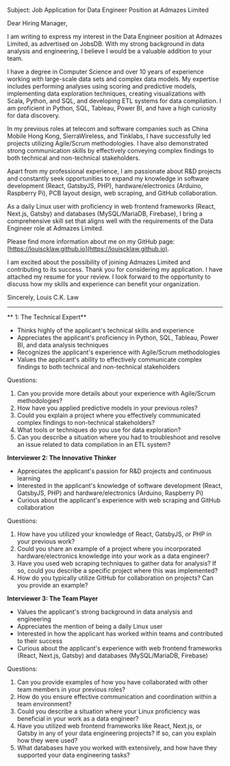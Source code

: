 Subject: Job Application for Data Engineer Position at Admazes Limited

Dear Hiring Manager,

I am writing to express my interest in the Data Engineer position at Admazes Limited, as advertised on JobsDB. With my strong background in data analysis and engineering, I believe I would be a valuable addition to your team.

I have a degree in Computer Science and over 10 years of experience working with large-scale data sets and complex data models. My expertise includes performing analyses using scoring and predictive models, implementing data exploration techniques, creating visualizations with Scala, Python, and SQL, and developing ETL systems for data compilation. I am proficient in Python, SQL, Tableau, Power BI, and have a high curiosity for data discovery.

In my previous roles at telecom and software companies such as China Mobile Hong Kong, SierraWireless, and Tinklabs, I have successfully led projects utilizing Agile/Scrum methodologies. I have also demonstrated strong communication skills by effectively conveying complex findings to both technical and non-technical stakeholders.

Apart from my professional experience, I am passionate about R&D projects and constantly seek opportunities to expand my knowledge in software development (React, GatsbyJS, PHP), hardware/electronics (Arduino, Raspberry Pi), PCB layout design, web scraping, and GitHub collaboration.

As a daily Linux user with proficiency in web frontend frameworks (React, Next.js, Gatsby) and databases (MySQL/MariaDB, Firebase), I bring a comprehensive skill set that aligns well with the requirements of the Data Engineer role at Admazes Limited.

Please find more information about me on my GitHub page: [https://louiscklaw.github.io](https://louiscklaw.github.io). 

I am excited about the possibility of joining Admazes Limited and contributing to its success. Thank you for considering my application. I have attached my resume for your review. I look forward to the opportunity to discuss how my skills and experience can benefit your organization.

Sincerely,
Louis C.K. Law

---

** 1: The Technical Expert**

- Thinks highly of the applicant's technical skills and experience
- Appreciates the applicant's proficiency in Python, SQL, Tableau, Power BI, and data analysis techniques
- Recognizes the applicant's experience with Agile/Scrum methodologies
- Values the applicant's ability to effectively communicate complex findings to both technical and non-technical stakeholders

Questions:
1. Can you provide more details about your experience with Agile/Scrum methodologies?
2. How have you applied predictive models in your previous roles?
3. Could you explain a project where you effectively communicated complex findings to non-technical stakeholders?
4. What tools or techniques do you use for data exploration?
5. Can you describe a situation where you had to troubleshoot and resolve an issue related to data compilation in an ETL system?

**Interviewer 2: The Innovative Thinker**

- Appreciates the applicant's passion for R&D projects and continuous learning
- Interested in the applicant's knowledge of software development (React, GatsbyJS, PHP) and hardware/electronics (Arduino, Raspberry Pi)
- Curious about the applicant's experience with web scraping and GitHub collaboration

Questions:
1. How have you utilized your knowledge of React, GatsbyJS, or PHP in your previous work?
2. Could you share an example of a project where you incorporated hardware/electronics knowledge into your work as a data engineer?
3. Have you used web scraping techniques to gather data for analysis? If so, could you describe a specific project where this was implemented?
4. How do you typically utilize GitHub for collaboration on projects? Can you provide an example?

**Interviewer 3: The Team Player**

- Values the applicant's strong background in data analysis and engineering
- Appreciates the mention of being a daily Linux user
- Interested in how the applicant has worked within teams and contributed to their success
- Curious about the applicant's experience with web frontend frameworks (React, Next.js, Gatsby) and databases (MySQL/MariaDB, Firebase)

Questions:
1. Can you provide examples of how you have collaborated with other team members in your previous roles?
2. How do you ensure effective communication and coordination within a team environment?
3. Could you describe a situation where your Linux proficiency was beneficial in your work as a data engineer?
4. Have you utilized web frontend frameworks like React, Next.js, or Gatsby in any of your data engineering projects? If so, can you explain how they were used?
5. What databases have you worked with extensively, and how have they supported your data engineering tasks?

